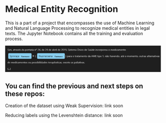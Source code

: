 # Medical Entity Recognition
This is a part of a project that encompasses the use of Machine Learning and Natural Language Processing to recognize medical entities in legal texts.
The Jupyter Notebook contains all the training and evaluation process. 

![screenshot](img.png)

## You can find the previous and next steps on these repos:

Creation of the dataset using Weak Supervision: link soon

Reducing labels using the Levenshtein distance: link soon
